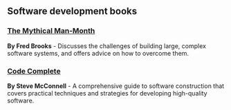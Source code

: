 ## Software development books

### [The Mythical Man-Month](/alexano/software-development/the-mythical-man-month.html) 
**By Fred Brooks** - Discusses the challenges of building large, complex software systems, and offers advice on how to overcome them.

### [Code Complete](/alexano/software-development/the-mythical-man-month.html) 
**By Steve McConnell** - A comprehensive guide to software construction that covers practical techniques and strategies for developing high-quality software.